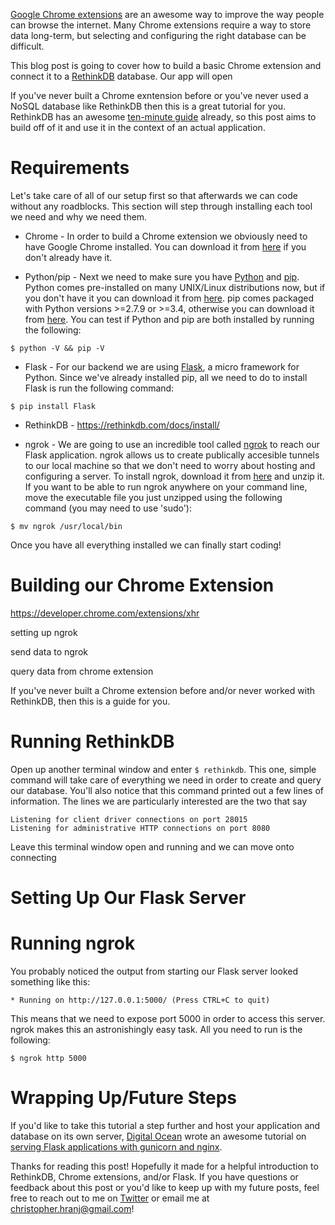 [Google Chrome extensions](https://developer.chrome.com/extensions) are an awesome way to improve the way people can browse the internet. Many Chrome extensions require a way to store data long-term, but selecting and configuring the right database can be difficult.

This blog post is going to cover how to build a basic Chrome extension and connect it to a [RethinkDB](https://rethinkdb.com/) database. Our app will open 

If you've never built a Chrome exntension before or you've never used a NoSQL database like RethinkDB then this is a great tutorial for you. RethinkDB has an awesome [ten-minute guide](https://www.rethinkdb.com/docs/guide/python/) already, so this post aims to build off of it and use it in the context of an actual application.

# Requirements
Let's take care of all of our setup first so that afterwards we can code without any roadblocks. This section will step through installing each tool we need and why we need them.

* Chrome - In order to build a Chrome extension we obviously need to have Google Chrome installed. You can download it from [here](https://www.google.com/chrome/browser/desktop/) if you don't already have it.

* Python/pip - Next we need to make sure you have [Python](https://www.python.org/) and [pip](https://pip.pypa.io/en/stable/#). Python comes pre-installed on many UNIX/Linux distributions now, but if you don't have it you can download it from [here](https://www.python.org/downloads/). pip comes packaged with Python versions >=2.7.9 or >=3.4, otherwise you can download it from [here](https://pip.pypa.io/en/stable/installing/). You can test if Python and pip are both installed by running the following:
```
$ python -V && pip -V
```

* Flask - For our backend we are using [Flask](http://flask.pocoo.org/), a micro framework for Python. Since we've already installed pip, all we need to do to install Flask is run the following command:
```
$ pip install Flask
```

* RethinkDB - https://rethinkdb.com/docs/install/

* ngrok - We are going to use an incredible tool called [ngrok](https://ngrok.com/) to reach our Flask application. ngrok allows us to create publically accesible tunnels to our local machine so that we don't need to worry about hosting and configuring a server. To install ngrok, download it from [here](https://ngrok.com/download) and unzip it. If you want to be able to run ngrok anywhere on your command line, move the executable file you just unzipped using the following command (you may need to use 'sudo'):
```
$ mv ngrok /usr/local/bin
```


Once you have all everything installed we can finally start coding!

# Building our Chrome Extension
https://developer.chrome.com/extensions/xhr


setting up ngrok

send data to ngrok

query data from chrome extension

If you've never built a Chrome extension before and/or never worked with RethinkDB, then this is a guide for you.

# Running RethinkDB
Open up another terminal window and enter ```$ rethinkdb```. This one, simple command will take care of everything we need in order to create and query our database. You'll also notice that this command printed out a few lines of information. The lines we are particularly interested are the two that say
```
Listening for client driver connections on port 28015
Listening for administrative HTTP connections on port 8080
```

Leave this terminal window open and running and we can move onto connecting 

# Setting Up Our Flask Server




# Running ngrok
You probably noticed the output from starting our Flask server looked something like this: 
``` 
* Running on http://127.0.0.1:5000/ (Press CTRL+C to quit)
```
This means that we need to expose port 5000 in order to access this server. ngrok makes this an astronishingly easy task. All you need to run is the following:
```
$ ngrok http 5000
```



# Wrapping Up/Future Steps
If you'd like to take this tutorial a step further and host your application and database on its own server, [Digital Ocean](https://www.digitalocean.com/) wrote an awesome tutorial on [serving Flask applications with gunicorn and nginx](https://www.digitalocean.com/community/tutorials/how-to-serve-flask-applications-with-gunicorn-and-nginx-on-ubuntu-16-04).

Thanks for reading this post! Hopefully it made for a helpful introduction to RethinkDB, Chrome extensions, and/or Flask. If you have questions or feedback about this post or you'd like to keep up with my future posts, feel free to reach out to me on [Twitter](twitter.com/brodan_) or email me at [christopher.hranj@gmail.com](christopher.hranj@gmail.com)!